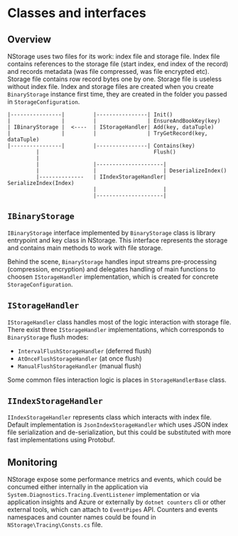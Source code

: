 # Classes and interfaces

## Overview
NStorage uses two files for its work: index file and storage file. Index file contains references to the storage file (start index, end index of the record) and records metadata (was file compressed, was file encrypted etc). Storage file contains row record bytes one by one. Storage file is useless without index file. Index and storage files are created when you create `BinaryStorage` instance first time, they are created in the folder you passed in `StorageConfiguration`. 

```
|----------------|         |----------------| Init()                 
|                |         |                | EnsureAndBookKey(key)
| IBinaryStorage |  <----  | IStorageHandler| Add(key, dataTuple)
|                |         |                | TryGetRecord(key, dataTuple)
|----------------|         |----------------| Contains(key)
         |                                    Flush()
         |
         |                 |---------------------|
         |                 |                     | DeserializeIndex()
         |--------------   | IIndexStorageHandler| SerializeIndex(Index)
                           |                     |
                           |---------------------|
```

## `IBinaryStorage`
`IBinaryStorage` interface implemented by `BinaryStorage` class is library entrypoint and key class in NStorage. This interface represents the storage and contains main methods to work with file storage.

Behind the scene, `BinaryStorage` handles input streams pre-processing (compression, encryption) and delegates handling of main functions to choosen `IStorageHandler` implementation, which is created for concrete `StorageConfiguration`.

## `IStorageHandler`
`IStorageHandler` class handles most of the logic interaction with storage file. There exist three `IStorageHandler` implementations, which corresponds to `BinaryStorage` flush modes:
- `IntervalFlushStorageHandler` (deferred flush)
- `AtOnceFlushStorageHandler` (at once flush)
- `ManualFlushStorageHandler` (manual flush)

Some common files interaction logic is places in `StorageHandlerBase` class.

## `IIndexStorageHandler`
`IIndexStorageHandler` represents class which interacts with index file. Default implementation is `JsonIndexStorageHandler` which uses JSON index file serialization and de-serialization, but this could be substituted with more fast implementations using Protobuf. 

## Monitoring
NStorage expose some performance metrics and events, which could be concumed either internally in the application via `System.Diagnostics.Tracing.EventListener` implementation or via application insights and Azure or externally by `dotnet counters` cli or other external tools, which can attach to `EventPipes` API. Counters and events namespaces and counter names could be found in `NStorage\Tracing\Consts.cs` file.